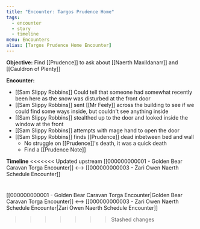 ```yaml
---
title: "Encounter: Targos Prudence Home"
tags:
  - encounter
  - story
  - timeline
menu: Encounters
alias: [Targos Prudence Home Encounter]
---
```

**Objective:** Find [[Prudence]] to ask about [[Naerth Maxildanarr]] and [[Cauldron of Plenty]]

**Encounter:**
* [[Sam Slippy Robbins]] Could tell that someone had somewhat recently been here as the snow was disturbed at the front door
* [[Sam Slippy Robbins]] sent [[Mr Feely]] across the building to see if we could find some ways inside, but couldn't see anything inside
* [[Sam Slippy Robbins]] stealthed up to the door and looked inside the window at the front
* [[Sam Slippy Robbins]] attempts with mage hand to open the door
* [[Sam Slippy Robbins]] finds [[Prudence]] dead inbetween bed and wall
    * No struggle on [[Prudence]]'s death, it was a quick death
    * Find a [[Prudence Note]]

**Timeline**
<<<<<<< Updated upstream
[[000000000001 - Golden Bear Caravan Torga Encounter]] <--> [[000000000003 - Zari Owen Naerth Schedule Encounter]]

<span class='ob-timelines' data-date='1500-03-28-00' data-title="Targos Prudence Home Encounter"></span>
=======
[[000000000001 - Golden Bear Caravan Torga Encounter|Golden Bear Caravan Torga Encounter]] <--> [[000000000003 - Zari Owen Naerth Schedule Encounter|Zari Owen Naerth Schedule Encounter]]
>>>>>>> Stashed changes
